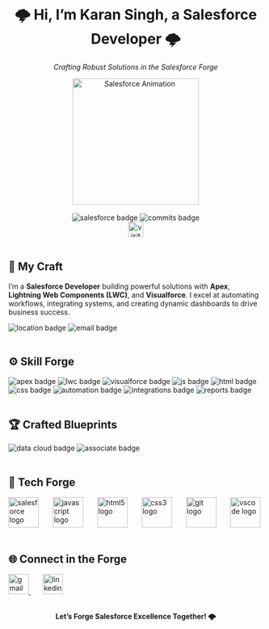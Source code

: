 <h1 align="center">🌩️ Hi, I’m Karan Singh, a Salesforce Developer 🌩️</h1>

<div align="center">
  <p><em>Crafting Robust Solutions in the Salesforce Forge</em></p>
  <img src="https://images.squarespace-cdn.com/content/v1/53e419eee4b0ad2a423c18fd/1627334051117-RZS02ELZUC5574QSE2LR/Salesforce_Futureforce_Program%2BOverview_Illustrated%2BInfographic.gif" height="250" alt="Salesforce Animation" />
</div>

<br>

<div align="center">
  <img src="https://img.shields.io/badge/Salesforce-Developer-%2300C4B4?style=for-the-badge&logo=salesforce" alt="salesforce badge" />
  <img src="https://img.shields.io/badge/Commits-Forged%20with%20Passion-%23FF5733?style=for-the-badge&logo=git" alt="commits badge" />
</div>

<div align="center">
  <img src="https://visitor-badge.laobi.icu/badge?page_id=karan3036.karan3036&left_color=teal&right_color=purple" height="30" alt="visitor counter" />
</div>

<br>

<div align="left">
  <h2>🔨 My Craft</h2>
  <p>I’m a <strong>Salesforce Developer</strong> building powerful solutions with <strong>Apex</strong>, <strong>Lightning Web Components (LWC)</strong>, and <strong>Visualforce</strong>. I excel at automating workflows, integrating systems, and creating dynamic dashboards to drive business success.</p>
  <div>
    <img src="https://img.shields.io/badge/Location-India-%2300C4B4?style=for-the-badge&logo=map-pin" alt="location badge" />
    <img src="https://img.shields.io/badge/Email-rksingh3273@gmail.com-%23FF5733?style=for-the-badge&logo=gmail" alt="email badge" />
  </div>
</div>

<br>

<div align="left">
  <h2>⚙️ Skill Forge</h2>
  <div>
    <img src="https://img.shields.io/badge/Apex-Code%20Master-%2300C4B4?style=for-the-badge&logo=salesforce" alt="apex badge" />
    <img src="https://img.shields.io/badge/LWC-Lightning%20Crafter-%23FF5733?style=for-the-badge&logo=salesforce" alt="lwc badge" />
    <img src="https://img.shields.io/badge/Visualforce-UI%20Forger-%23FFC107?style=for-the-badge&logo=salesforce" alt="visualforce badge" />
    <img src="https://img.shields.io/badge/JavaScript-Web%20Sculptor-%2300C4B4?style=for-the-badge&logo=javascript" alt="js badge" />
    <img src="https://img.shields.io/badge/HTML-Web%20Structure-%23FF5733?style=for-the-badge&logo=html5" alt="html badge" />
    <img src="https://img.shields.io/badge/CSS-Web%20Style-%23FFC107?style=for-the-badge&logo=css3" alt="css badge" />
    <img src="https://img.shields.io/badge/Automation-Flow%20%7C%20Process%20Builder-%2300C4B4?style=for-the-badge&logo=zap" alt="automation badge" />
    <img src="https://img.shields.io/badge/Integrations-REST%20%7C%20SOAP-%23FF5733?style=for-the-badge&logo=api" alt="integrations badge" />
    <img src="https://img.shields.io/badge/Reports-Dashboards%20%7C%20Metrics-%23FFC107?style=for-the-badge&logo=chart-line" alt="reports badge" />
  </div>
</div>

<br>

<div align="left">
  <h2>🏆 Crafted Blueprints</h2>
  <div>
    <img src="https://img.shields.io/badge/Salesforce-Data%20Cloud%20Consultant-%2300C4B4?style=for-the-badge&logo=salesforce" alt="data cloud badge" />
    <img src="https://img.shields.io/badge/Salesforce-Associate-%23FF5733?style=for-the-badge&logo=salesforce" alt="associate badge" />
  </div>
</div>

<br>

<div align="left">
  <h2>🧰 Tech Forge</h2>
  <div>
    <img src="https://cdn.jsdelivr.net/gh/devicons/devicon/icons/salesforce/salesforce-original.svg" height="60" alt="salesforce logo" />
    <img width="20" />
    <img src="https://cdn.jsdelivr.net/gh/devicons/devicon/icons/javascript/javascript-original.svg" height="60" alt="javascript logo" />
    <img width="20" />
    <img src="https://cdn.jsdelivr.net/gh/devicons/devicon/icons/html5/html5-original.svg" height="60" alt="html5 logo" />
    <img width="20" />
    <img src="https://cdn.jsdelivr.net/gh/devicons/devicon/icons/css3/css3-original.svg" height="60" alt="css3 logo" />
    <img width="20" />
    <img src="https://cdn.jsdelivr.net/gh/devicons/devicon/icons/git/git-original.svg" height="60" alt="git logo" />
    <img width="20" />
    <img src="https://cdn.jsdelivr.net/gh/devicons/devicon/icons/vscode/vscode-original.svg" height="60" alt="vscode logo" />
  </div>
</div>

<br>

<div align="left">
  <h2>🌐 Connect in the Forge</h2>
  <div>
    <a href="mailto:rksingh3273@gmail.com">
      <img src="https://img.shields.io/static/v1?message=Gmail&logo=gmail&label=&color=FF5733&logoColor=white&labelColor=&style=for-the-badge" height="40" alt="gmail logo" />
    </a>
    <img width="20" />
    <a href="https://www.linkedin.com/in/karan-singh-rajput-6922391b1/">
      <img src="https://img.shields.io/static/v1?message=LinkedIn&logo=linkedin&label=&color=00C4B4&logoColor=white&labelColor=&style=for-the-badge" height="40" alt="linkedin logo" />
    </a>
  </div>
</div>

<br>

<div align="center">
  <p><strong>Let’s Forge Salesforce Excellence Together! 🌩️</strong></p>
</div>
